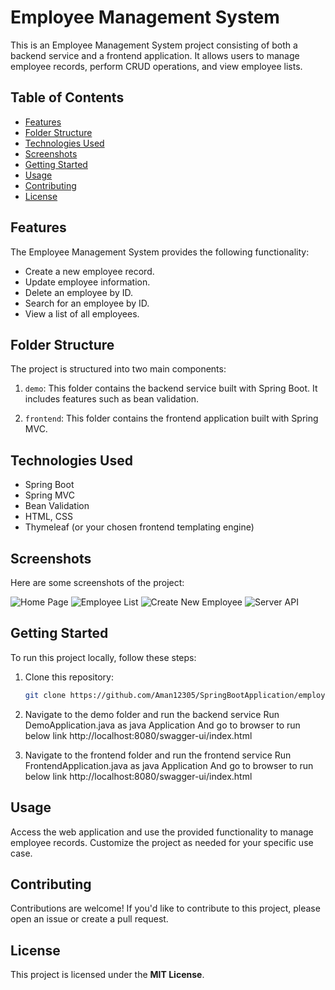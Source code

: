 # Employee Management System

This is an Employee Management System project consisting of both a backend service and a frontend application. It allows users to manage employee records, perform CRUD operations, and view employee lists.

## Table of Contents
- [Features](#features)
- [Folder Structure](#folder-structure)
- [Technologies Used](#technologies-used)
- [Screenshots](#screenshots)
- [Getting Started](#getting-started)
- [Usage](#usage)
- [Contributing](#contributing)
- [License](#license)

## Features
The Employee Management System provides the following functionality:

- Create a new employee record.
- Update employee information.
- Delete an employee by ID.
- Search for an employee by ID.
- View a list of all employees.

## Folder Structure
The project is structured into two main components:

1. `demo`: This folder contains the backend service built with Spring Boot. It includes features such as bean validation.

2. `frontend`: This folder contains the frontend application built with Spring MVC.

## Technologies Used
- Spring Boot
- Spring MVC
- Bean Validation
- HTML, CSS
- Thymeleaf (or your chosen frontend templating engine)

## Screenshots
Here are some screenshots of the project:

![Home Page](https://github.com/Aman12305/SpringBootApplication/assets/93370526/2db6a7fc-968b-4cf3-a54d-238f9c3972a7)
![Employee List](https://github.com/Aman12305/SpringBootApplication/assets/93370526/5c1a1f05-ec6d-4bb6-93b7-3febf15465d7)
![Create New Employee](https://github.com/Aman12305/SpringBootApplication/assets/93370526/7c7b5aba-3bbf-4d81-8a88-5647154c4df0)
![Server API](https://github.com/Aman12305/SpringBootApplication/assets/93370526/5a7ee51f-56dc-448e-9600-da719484f6ff)

## Getting Started
To run this project locally, follow these steps:

1. Clone this repository:

   ```bash
   git clone https://github.com/Aman12305/SpringBootApplication/employee-management.git

2. Navigate to the demo folder and run the backend service
   Run DemoApplication.java as java Application
   And go to browser to run below link http://localhost:8080/swagger-ui/index.html

3. Navigate to the frontend folder and run the frontend service
   Run FrontendApplication.java as java Application
   And go to browser to run below link http://localhost:8080/swagger-ui/index.html

## Usage
Access the web application and use the provided functionality to manage employee records.
Customize the project as needed for your specific use case.

## Contributing
Contributions are welcome! If you'd like to contribute to this project, please open an issue or create a pull request.

## License
This project is licensed under the **MIT License**.
